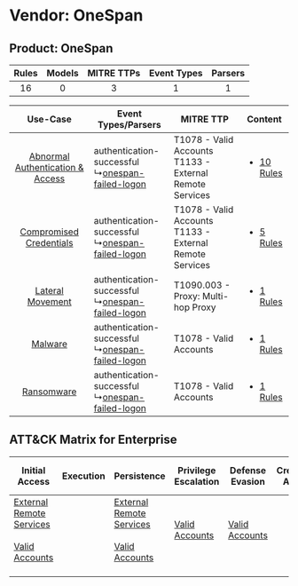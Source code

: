 Vendor: OneSpan
===============
Product: OneSpan
----------------
| Rules | Models | MITRE TTPs | Event Types | Parsers |
|:-----:|:------:|:----------:|:-----------:|:-------:|
|  16   |   0    |     3      |      1      |    1    |

|    Use-Case    | Event Types/Parsers    | MITRE TTP    | Content    |
|:----:| ---- | ---- | ---- |
| [Abnormal Authentication & Access](../../../UseCases/uc_abnormal_authentication_&_access.md) |  authentication-successful<br> ↳[onespan-failed-logon](Ps/pC_onespanfailedlogon.md)<br> | T1078 - Valid Accounts<br>T1133 - External Remote Services<br> | [<ul><li>10 Rules</li></ul>](RM/r_m_onespan_onespan_Abnormal_Authentication_&_Access.md) |
|          [Compromised Credentials](../../../UseCases/uc_compromised_credentials.md)          |  authentication-successful<br> ↳[onespan-failed-logon](Ps/pC_onespanfailedlogon.md)<br> | T1078 - Valid Accounts<br>T1133 - External Remote Services<br> | [<ul><li>5 Rules</li></ul>](RM/r_m_onespan_onespan_Compromised_Credentials.md)    |
|    [Lateral Movement](../../../UseCases/uc_lateral_movement.md)    |  authentication-successful<br> ↳[onespan-failed-logon](Ps/pC_onespanfailedlogon.md)<br> | T1090.003 - Proxy: Multi-hop Proxy<br>    | [<ul><li>1 Rules</li></ul>](RM/r_m_onespan_onespan_Lateral_Movement.md)    |
|    [Malware](../../../UseCases/uc_malware.md)    |  authentication-successful<br> ↳[onespan-failed-logon](Ps/pC_onespanfailedlogon.md)<br> | T1078 - Valid Accounts<br>    | [<ul><li>1 Rules</li></ul>](RM/r_m_onespan_onespan_Malware.md)    |
|    [Ransomware](../../../UseCases/uc_ransomware.md)    |  authentication-successful<br> ↳[onespan-failed-logon](Ps/pC_onespanfailedlogon.md)<br> | T1078 - Valid Accounts<br>    | [<ul><li>1 Rules</li></ul>](RM/r_m_onespan_onespan_Ransomware.md)    |

ATT&CK Matrix for Enterprise
----------------------------
| Initial Access                                                                                                                                   | Execution | Persistence                                                                                                                                      | Privilege Escalation                                                | Defense Evasion                                                     | Credential Access | Discovery | Lateral Movement | Collection | Command and Control                                                                                                                       | Exfiltration | Impact |
| ------------------------------------------------------------------------------------------------------------------------------------------------ | --------- | ------------------------------------------------------------------------------------------------------------------------------------------------ | ------------------------------------------------------------------- | ------------------------------------------------------------------- | ----------------- | --------- | ---------------- | ---------- | ----------------------------------------------------------------------------------------------------------------------------------------- | ------------ | ------ |
| [External Remote Services](https://attack.mitre.org/techniques/T1133)<br><br>[Valid Accounts](https://attack.mitre.org/techniques/T1078)<br><br> |           | [External Remote Services](https://attack.mitre.org/techniques/T1133)<br><br>[Valid Accounts](https://attack.mitre.org/techniques/T1078)<br><br> | [Valid Accounts](https://attack.mitre.org/techniques/T1078)<br><br> | [Valid Accounts](https://attack.mitre.org/techniques/T1078)<br><br> |                   |           |                  |            | [Proxy: Multi-hop Proxy](https://attack.mitre.org/techniques/T1090/003)<br><br>[Proxy](https://attack.mitre.org/techniques/T1090)<br><br> |              |        |